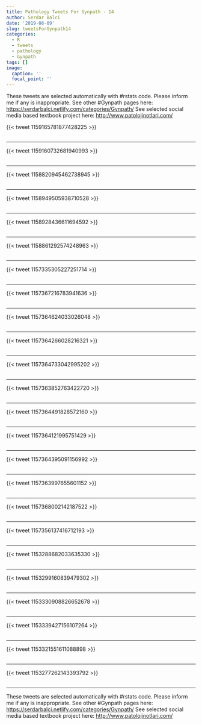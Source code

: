 ```yaml
---
title: Pathology Tweets For Gynpath - 14
author: Serdar Balci
date: '2019-08-09'
slug: tweetsForGynpath14
categories:
  - R
  - tweets
  - pathology
  - Gynpath
tags: []
image:
  caption: ''
  focal_point: ''
---
```



These tweets are selected automatically with #rstats code. Please inform me if any is inappropriate.
See other #Gynpath pages here: https://serdarbalci.netlify.com/categories/Gynpath/ 
See selected social media based textbook project here: http://www.patolojinotlari.com/

{{< tweet 1159165781877428225 >}}
<br>
<br>
<hr>
{{< tweet 1159160732681940993 >}}
<br>
<br>
<hr>
{{< tweet 1158820945462738945 >}}
<br>
<br>
<hr>
{{< tweet 1158949505938710528 >}}
<br>
<br>
<hr>
{{< tweet 1158928436611694592 >}}
<br>
<br>
<hr>
{{< tweet 1158861292574248963 >}}
<br>
<br>
<hr>
{{< tweet 1157335305227251714 >}}
<br>
<br>
<hr>
{{< tweet 1157367216783941636 >}}
<br>
<br>
<hr>
{{< tweet 1157364624033026048 >}}
<br>
<br>
<hr>
{{< tweet 1157364266028216321 >}}
<br>
<br>
<hr>
{{< tweet 1157364733042995202 >}}
<br>
<br>
<hr>
{{< tweet 1157363852763422720 >}}
<br>
<br>
<hr>
{{< tweet 1157364491828572160 >}}
<br>
<br>
<hr>
{{< tweet 1157364121995751429 >}}
<br>
<br>
<hr>
{{< tweet 1157364395091156992 >}}
<br>
<br>
<hr>
{{< tweet 1157363997655601152 >}}
<br>
<br>
<hr>
{{< tweet 1157368002142187522 >}}
<br>
<br>
<hr>
{{< tweet 1157356137416712193 >}}
<br>
<br>
<hr>
{{< tweet 1153288682033635330 >}}
<br>
<br>
<hr>
{{< tweet 1153299160839479302 >}}
<br>
<br>
<hr>
{{< tweet 1153330908826652678 >}}
<br>
<br>
<hr>
{{< tweet 1153339427156107264 >}}
<br>
<br>
<hr>
{{< tweet 1153321551611088898 >}}
<br>
<br>
<hr>
{{< tweet 1153277262143393792 >}}
<br>
<br>
<hr>


These tweets are selected automatically with #rstats code. Please inform me if any is inappropriate.
See other #Gynpath pages here: https://serdarbalci.netlify.com/categories/Gynpath/ 
See selected social media based textbook project here: http://www.patolojinotlari.com/
